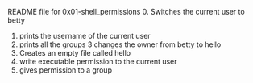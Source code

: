 README file for 0x01-shell_permissions
0. Switches the current user to betty
1. prints the username of the current user
2. prints all the groups
3 changes the owner from betty to hello
4. Creates an empty file called hello
5. write executable permission to the current user
6. gives permission to a group
